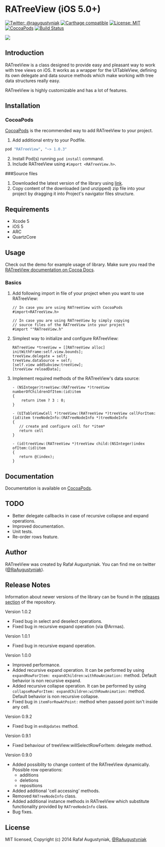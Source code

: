 RATreeView (iOS 5.0+) 
==============
[![Twitter: @raaugustyniak](https://img.shields.io/badge/contact-@raaugustyniak-blue.svg?style=flat)](https://twitter.com/raaugustyniak)
[![Carthage compatible](https://img.shields.io/badge/Carthage-compatible-4BC51D.svg?style=flat)](https://github.com/Carthage/Carthage)
[![License: MIT](https://img.shields.io/badge/license-MIT-blue.svg?style=flat)](https://github.com/Augustyniak/RATreeView/blob/master/LICENCE.md)
[![CocoaPods](https://img.shields.io/cocoapods/v/RATreeView.svg?style=flat)](https://github.com/Augustyniak/RATreeView)
[![Build Status](https://img.shields.io/travis/Augustyniak/RATreeView/master.svg?style=flat)](https://travis-ci.org/Augustyniak/RATreeView)

[![](https://raw.github.com/Augustyniak/RATreeView/master/Screens/animation.gif)](https://raw.github.com/Augustyniak/RATreeView/master/Screens/animation.gif)



Introduction
-----------------

RATreeView is a class designed to provide easy and pleasant way to work with tree views on iOS. It works as a wrapper for the UITableView, defining its own delegate and data source methods which make working with tree data structures really easy.

RATreeView is highly customizable and has a lot of features. 


Installation
-----------------

### CocoaPods

[CocoaPods](http://www.cocoapods.org) is the recommended way to add RATreeView to your project.

1. Add additional entry to your Podfile.

  ```ruby
  pod "RATreeView", "~> 1.0.3"
  ```

2. Install  Pod(s) running `pod install` command.
3. Include RATreeView using `#import <RATreeView.h>`.

###Source files

1. Downloaded the latest version of the library using [link](https://github.com/Augustyniak/RATreeView/archive/master.zip).
2. Copy content of the downloaded (and unzipped) zip file into your project by dragging it into Project's navigator files structure. 



Requirements
-----------------


* Xcode 5
* iOS 5
* ARC
* QuartzCore


Usage
-----------------


Check out the demo for example usage of library. Make sure you read the [RATreeView documentation on Cocoa Docs](http://cocoadocs.org/docsets/RATreeView/1.0.3).


### Basics

1. Add following import in file of your project when you want to use RATreeView:
 
   ```objc
   // In case you are using RATreeView with CocoaPods
   #import<RATreeView.h>
   ```
      
   ```objc
   // In case you are using RATreeView by simply copying 
   // source files of the RATreeView into your project
   #import ""RATreeView.h"
   ``` 
 
2. Simplest way to initialize and configure RATreeView:

   ```objc
   RATreeView *treeView = [[RATreeView alloc] initWithFrame:self.view.bounds];
   treeView.delegate = self;
   treeView.dataSource = self;       
   [self.view addSubview:treeView];
   [treeView reloadData];
   ```
         
3. Implement required methods of the RATreeView's data source:
 
   ```objc
   - (NSInteger)treeView:(RATreeView *)treeView numberOfChildrenOfItem:(id)item
   {
       return item ? 3 : 0;
   }
   ```

   ```objc
   - (UITableViewCell *)treeView:(RATreeView *)treeView cellForItem:(id)item treeNodeInfo:(RATreeNodeInfo *)treeNodeInfo
   {
      // create and configure cell for *item*
      return cell
   }
   ```

   ```objc
   - (id)treeView:(RATreeView *)treeView child:(NSInteger)index ofItem:(id)item
   {
      return @(index);
   }
   ```

Documentation
-----------------

Documentation is available on [CocoaPods](http://cocoadocs.org/docsets/RATreeView/1.0.3).

TODO
-----------------

- Better delegate callbacks in case of recursive collapse and expand operations.
- Improved documentation.
- Unit tests.
- Re-order rows feature.
  
Author
-----------------

RATreeView was created by Rafał Augustyniak. You can find me on twitter ([@RaAugustyniak](https://twitter.com/RaAugustyniak)).


Release Notes 
-----------------

Information about newer versions of the library can be found in the [releases section](https://github.com/Augustyniak/RATreeView/releases) of the repository.

Version 1.0.2
- Fixed bug in select and deselect operations.
- Fixed bug in recursive expand operation (via @Arrnas).

Version 1.0.1
- Fixed bug in recursive expand operation.

Version 1.0.0

- Improved performance.
- Added recursive expand operation. It can be performed by using `expandRowForItem: expandChildren:withRowAnimation:` method. Default behavior is non recursive expand.
- Added recursive collapse operation. It can be performed by using `collapseRowForItem: expandChildren:withRowAnimation:` method. Default behavior is non recursive collapse.
- Fixed bug in `itemForRowAtPoint:` method when passed point isn't inside any cell.

Version 0.9.2

- Fixed bug in `endUpdates` method.

Version 0.9.1

- Fixed behaviour of treeView:willSelectRowForItem: delegate method.

Version 0.9.0

- Added possiblity to change content of the RATreeView dynamically. Possible row operations:
	- additions 
	- deletions 
    - repositions
- Added additional 'cell accessing' methods.
- Removed `RATreeNodeInfo` class.
- Added additional instance methods in RATreeView which substitute functionality provided by `RATreeNodeInfo` class.
- Bug fixes.

License
-----------------

MIT licensed, Copyright (c) 2014 Rafał Augustyniak, [@RaAugustyniak](http://twitter.com/RaAugustyniak)

